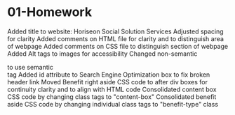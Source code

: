 # 01-Homework

Added title to  website: Horiseon Social Solution Services
Adjusted spacing for clarity
Added comments on HTML file for clarity and to distinguish area of webpage
Added comments on CSS file to distinguish section of webpage
Added Alt tags to images for accessibility
Changed non-semantic <div class="footer"> to use semantic <footer> tag
Added id attribute to Search Engine Optimization box to fix broken header link
Moved Benefit right aside CSS code to after div boxes for continuity clarity and to align with HTML code
Consolidated content box CSS code by changing class tags to "content-box"
Consolidated benefit aside CSS code by changing individual class tags to "benefit-type" class
